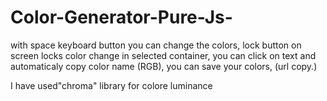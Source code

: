# Color-Generator-Pure-Js-
with space keyboard button you can change the colors,
lock button on screen locks color change in selected container, 
you can click on  text and automaticaly copy color name (RGB),
you can save your colors, (url copy.)

I have used"chroma" library for colore luminance
